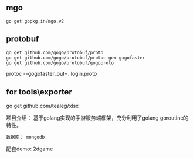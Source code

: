 
## mgo
```
go get gopkg.in/mgo.v2
```

## protobuf
```
go get github.com/gogo/protobuf/proto
go get github.com/gogo/protobuf/protoc-gen-gogofaster
go get github.com/gogo/protobuf/gogoproto
```
protoc  --gogofaster_out=. login.proto

## for tools\exporter
go get  github.com/tealeg/xlsx


项目介绍：
	基于golang实现的手游服务端框架，充分利用了golang goroutine的特性。

	数据库： mongodb
	
配套demo:
	2dgame
